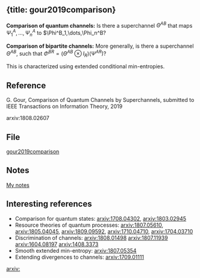 {title: gour2019comparison}
---
**Comparison of quantum channels:** Is there a superchannel $\Theta^{AB}$ that maps $\Psi^A_1,\dots,\Psi_n^A$ to $\Phi^B_1,\dots,\Phi_n^B? 
 
**Comparison of bipartite channels:**
More generally, is there a superchannel $\Theta^{AB}$, such that $\Phi^{BR}=(\Theta^{AB}\otimes I_R)(\Psi^{AR})$?

This is characterized using extended conditional min-entropies. 



## Reference

G. Gour, Comparison of Quantum Channels by Superchannels, submitted to IEEE Transactions on Information Theory, 2019

arxiv:1808.02607


## File

[gour2019comparison](/gour2019comparison/file.pdf)

## Notes

[My notes](/gour2019comparison/my_notes.pdf)

## Interesting references

* Comparison for quantum states: [arxiv:1708.04302](https://arxiv.org/pdf/1708.04302.pdf), [arxiv:1803.02945](https://arxiv.org/pdf/1803.02945.pdf)
* Resource theories of quantum processes: [arxiv:1807.05610](https://arxiv.org/pdf/1807.05610.pdf), [arxiv:1805.04045](https://arxiv.org/pdf/1805.04045.pdf), 
[arxiv:1809.09592](https://arxiv.org/pdf/1805.09592.pdf), [arxiv:1710.04710](https://arxiv.org/pdf/1710.04710.pdf), [arxiv:1704.03710](https://arxiv.org/pdf/1704.03710.pdf)
* Discrimination of channels: [arxiv:1808.01498](https://arxiv.org/pdf/1808.01498.pdf)
[arxiv:1807.11939](https://arxiv.org/pdf/1807.11939.pdf)
[arxiv:1604.08197](https://arxiv.org/pdf/1604.08197.pdf)
[arxiv:1408.3373](https://arxiv.org/pdf/1408.3373.pdf)
* Smooth extended min-entropy: [arxiv:1807.05354](https://arxiv.org/pdf/1807.05354.pdf)
* Extending divergences to channels: [arxiv:1709.01111](https://arxiv.org/pdf/1709.01111.pdf) 

[arxiv:](https://arxiv.org/pdf/.pdf)
